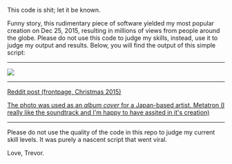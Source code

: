 This code is shit; let it be known.

Funny story, this rudimentary piece of software yielded my most popular creation on Dec 25, 2015, resulting in millions of views from people around the globe. Please do not use this code to judge my skills, instead, use it to judge my output and results. Below, you will find the output of this simple script:


---

![](http://i.imgur.com/t6JShXt.png)


---
[Reddit post (frontpage, Christmas 2015)](https://www.reddit.com/r/dataisbeautiful/comments/3y5t1t/i_visualized_my_instagram_connections_oc/)

[The photo was used as an *album cover* for a Japan-based artist, Metatron (I really like the soundtrack and I'm happy to have assited in it's creation)](https://hellobilly.bandcamp.com/releases)

---

Please do not use the quality of the code in this repo to judge my current skill levels. It was purely a nascent script that went viral.



Love, Trevor.

